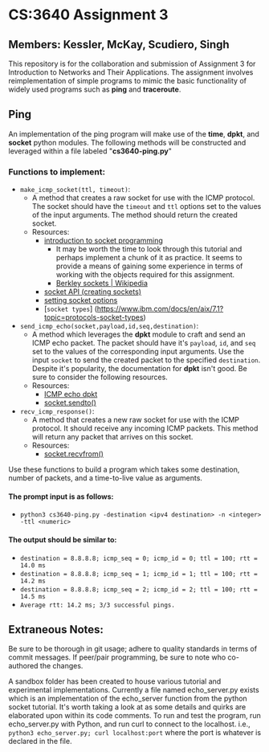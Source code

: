 CS:3640 Assignment 3
====================
Members: Kessler, McKay, Scudiero, Singh
----------------------------------------

This repository is for the collaboration and submission of Assignment 3 for
Introduction to Networks and Their Applications. The assignment involves
reimplementation of simple programs to mimic the basic functionality of widely
used programs such as **ping** and **traceroute**.


Ping
----

An implementation of the ping program will make use of the **time**, **dpkt**,
and **socket** python modules. The following methods will be constructed and
leveraged within a file labeled "**cs3640-ping.py**"

### Functions to implement:
* `make_icmp_socket(ttl, timeout)`:
    + A method that creates a raw socket for use with the ICMP protocol. The
    socket should have the `timeout` and `ttl` options set to the values of the
    input arguments. The method should return the created socket.
    + Resources:
        - [introduction to socket programming](https://realpython.com/python-sockets/#background)
            * It may be worth the time to look through this tutorial and perhaps
            implement a chunk of it as practice. It seems to provide a means
            of gaining some experience in terms of working with the objects
            required for this assignment.
            * [Berkley sockets | Wikipedia](https://en.wikipedia.org/wiki/Berkeley_sockets#bind)
        - [socket API (creating sockets)](https://docs.python.org/3/library/socket.html#creating-sockets)
        - [setting socket options](https://www.ibm.com/docs/en/i/7.2?topic=ssw_ibm_i_72/apis/ssocko.htm) 
        - [`socket types`] (https://www.ibm.com/docs/en/aix/7.1?topic=protocols-socket-types)
* `send_icmp_echo(socket,payload,id,seq,destination)`:
    + A method which leverages the **dpkt** module to craft and send an ICMP
    echo packet. The packet should have it's `payload`, `id`, and `seq` set to
    the values of the corresponding input arguments. Use the input `socket` to
    send the created packet to the specified `destination`. Despite it's
    popularity, the documentation for **dpkt** isn't good. Be sure to consider
    the following resources.
    + Resources:
        - [ICMP echo dpkt](https://jon.oberheide.org/blog/2008/08/25/dpkt-tutorial-1-icmp-echo/)
        - [socket.sendto()](https://docs.python.org/3/library/socket.html#socket.socket.sendto)
* `recv_icmp_response()`:
    + A method that creates a new raw socket for use with the ICMP protocol.
    It should receive any incoming ICMP packets. This method will return any
    packet that arrives on this socket.
    + Resources:
        - [socket.recvfrom()](https://docs.python.org/3/library/socket.html#socket.socket.recvfrom)

Use these functions to build a program which takes some destination, number of
packets, and a time-to-live value as arguments.

#### The prompt input is as follows:
* `python3 cs3640-ping.py -destination <ipv4 destination> -n <integer> -ttl <numeric>`

#### The output should be similar to:
* `destination = 8.8.8.8; icmp_seq = 0; icmp_id = 0; ttl = 100; rtt = 14.0 ms`
* `destination = 8.8.8.8; icmp_seq = 1; icmp_id = 1; ttl = 100; rtt = 14.2 ms`
* `destination = 8.8.8.8; icmp_seq = 2; icmp_id = 2; ttl = 100; rtt = 14.5 ms`
* `Average rtt: 14.2 ms; 3/3 successful pings.`

Extraneous Notes:
-----------------

Be sure to be thorough in git usage; adhere to quality standards in terms of
commit messages. If peer/pair programming, be sure to note who co-authored the
changes.

A sandbox folder has been created to house various tutorial and experimental
implementations. Currently a file named echo_server.py exists which is an
implementation of the echo_server function from the python socket tutorial.
It's worth taking a look at as some details and quirks are elaborated upon
within its code comments. To run and test the program, run echo_server.py
with Python, and run curl to connect to the localhost.
  i.e., `python3 echo_server.py; curl localhost:port` where the port is
  whatever is declared in the file.